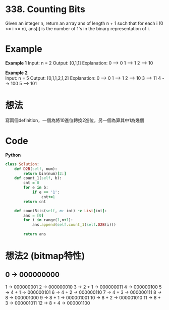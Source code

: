 # 338. Counting Bits
Given an integer n, return an array ans of length n + 1 such that for each i (0 <= i <= n), ans[i] is the number of 1's in the binary representation of i.  

 
# Example
**Example 1**
Input: n = 2
Output: [0,1,1]
Explanation:
0 --> 0
1 --> 1
2 --> 10

**Example 2**  
Input: n = 5
Output: [0,1,1,2,1,2]
Explanation:
0 --> 0
1 --> 1
2 --> 10
3 --> 11
4 --> 100
5 --> 101

# 想法
寫兩個definition，一個為將10進位轉換2進位，另一個為算其中1為幾個  

# Code
**Python**
```ruby
class Solution:
    def D2B(self, num):
        return bin(num)[2:]
    def count_1(self, b):
        cnt = 0
        for e in b:
            if e == '1':
                cnt+=1
        return cnt

    def countBits(self, n: int) -> List[int]:
        ans = [0]
        for i in range(1,n+1):
            ans.append(self.count_1(self.D2B(i)))
        
        return ans
```
# 想法2 (bitmap特性)
0 -> 000000000
------
1 -> 000000001
2 -> 000000010
3 -> 2 + 1 -> 000000011
4 -> 000000100
5 -> 4 + 1 -> 000000101
6 -> 4 + 2 -> 000000110
7 -> 4 + 3 -> 000000111
8 -> 8 -> 000001000
9 -> 8 + 1 -> 000001001
10 -> 8 + 2 -> 000001010
11 -> 8 + 3 -> 000001011
12 -> 8 + 4 -> 000001100
